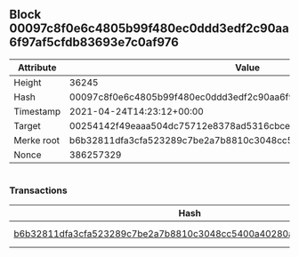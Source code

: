## Block 00097c8f0e6c4805b99f480ec0ddd3edf2c90aa6f97af5cfdb83693e7c0af976

Attribute | Value
--- | ---
Height | 36245
Hash | 00097c8f0e6c4805b99f480ec0ddd3edf2c90aa6f97af5cfdb83693e7c0af976
Timestamp | 2021-04-24T14:23:12+00:00
Target | 00254142f49eaaa504dc75712e8378ad5316cbcead634704b3734b6271167cc4
Merke root | b6b32811dfa3cfa523289c7be2a7b8810c3048cc5400a40280a4a492c572dbc4
Nonce | 386257329

```

```

### Transactions

Hash | Amount
--- | ---
[b6b32811dfa3cfa523289c7be2a7b8810c3048cc5400a40280a4a492c572dbc4](b6b32811dfa3cfa523289c7be2a7b8810c3048cc5400a40280a4a492c572dbc4.md) | 10.00000000 SKEPTI 
